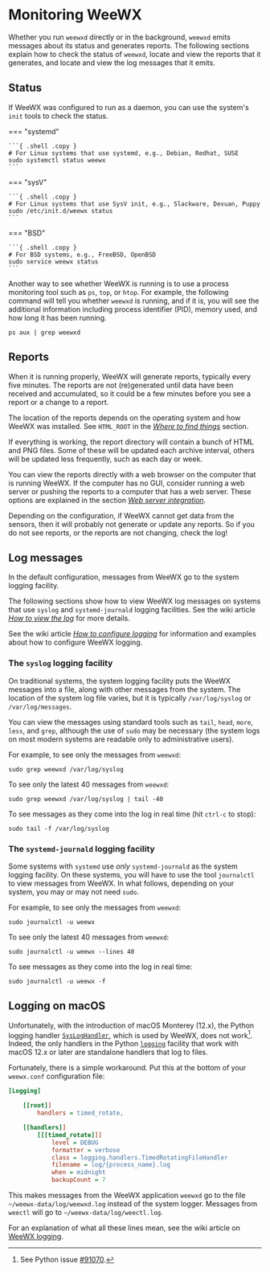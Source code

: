 # Monitoring WeeWX

Whether you run `weewxd` directly or in the background, `weewxd` emits
messages about its status and generates reports.  The following sections
explain how to check the status of `weewxd`, locate and view the reports
that it generates, and locate and view the log messages that it emits.

## Status

If WeeWX was configured to run as a daemon, you can use the system's `init`
tools to check the status.

=== "systemd"

    ```{ .shell .copy }
    # For Linux systems that use systemd, e.g., Debian, Redhat, SUSE
    sudo systemctl status weewx
    ```

=== "sysV"

    ```{ .shell .copy }
    # For Linux systems that use SysV init, e.g., Slackware, Devuan, Puppy
    sudo /etc/init.d/weewx status
    ```

=== "BSD"

    ```{ .shell .copy }
    # For BSD systems, e.g., FreeBSD, OpenBSD
    sudo service weewx status
    ```

Another way to see whether WeeWX is running is to use a process monitoring tool
such as `ps`, `top`, or `htop`.  For example, the following command will tell
you whether `weewxd` is running, and if it is, you will see the additional
information including process identifier (PID), memory used, and how long it
has been running.
```{ .shell .copy }
ps aux | grep weewxd
```

## Reports

When it is running properly, WeeWX will generate reports, typically every five
minutes.  The reports are not (re)generated until data have been received and
accumulated, so it could be a few minutes before you see a report or a change
to a report.

The location of the reports depends on the operating system and how WeeWX was
installed. See `HTML_ROOT` in the [*Where to find things*](where.md) section.

If everything is working, the report directory will contain a bunch of HTML
and PNG files.  Some of these will be updated each archive interval, others
will be updated less frequently, such as each day or week.

You can view the reports directly with a web browser on the computer that is
running WeeWX.  If the computer has no GUI, consider running a web server
or pushing the reports to a computer that has a web server.  These options
are explained in the section [*Web server integration*](webserver.md).

Depending on the configuration, if WeeWX cannot get data from the sensors,
then it will probably not generate or update any reports.  So if you do not
see reports, or the reports are not changing, check the log!

## Log messages

In the default configuration, messages from WeeWX go to the system logging
facility.

The following sections show how to view WeeWX log messages on systems that use
`syslog` and `systemd-journald` logging facilities. See the wiki article
[*How to view the log*](https://github.com/weewx/weewx/wiki/view-logs) for more
details.

See the wiki article [*How to configure
logging*](https://github.com/weewx/weewx/wiki/logging) for information and
examples about how to configure WeeWX logging.


### The `syslog` logging facility

On traditional systems, the system logging facility puts the WeeWX messages
into a file, along with other messages from the system. The location of the
system log file varies, but it is typically `/var/log/syslog` or
`/var/log/messages`.

You can view the messages using standard tools such as `tail`, `head`, `more`,
`less`, and `grep`, although the use of `sudo` may be necessary (the system logs
on most modern systems are readable only to administrative users).

For example, to see only the messages from `weewxd`:
```{.shell .copy}
sudo grep weewxd /var/log/syslog
```
To see only the latest 40 messages from `weewxd`:
```{.shell .copy}
sudo grep weewxd /var/log/syslog | tail -40
```
To see messages as they come into the log in real time (hit `ctrl-c` to stop):
```{.shell .copy}
sudo tail -f /var/log/syslog
```

### The `systemd-journald` logging facility

Some systems with `systemd` use *only* `systemd-journald` as the system logging
facility.  On these systems, you will have to use the tool `journalctl` to view
messages from WeeWX. In what follows, depending on your system, you may or may
not need `sudo`.

For example, to see only the messages from `weewxd`:
```{.shell .copy}
sudo journalctl -u weewx
```

To see only the latest 40 messages from `weewxd`:
```{.shell .copy}
sudo journalctl -u weewx --lines 40
```

To see messages as they come into the log in real time:
```{.shell .copy}
sudo journalctl -u weewx -f
```

## Logging on macOS

Unfortunately, with the introduction of macOS Monterey (12.x), the Python
logging handler
[`SysLogHandler`](https://docs.python.org/3/library/logging.handlers.html#sysloghandler),
which is used by WeeWX, does not work[^1]. Indeed, the only handlers in the
Python [`logging`](https://docs.python.org/3/library/logging.html) facility that
work with macOS 12.x or later are standalone handlers that log to files.

[^1]: See Python issue [#91070](https://github.com/python/cpython/issues/91070).

Fortunately, there is a simple workaround. Put this at the bottom of your
`weewx.conf` configuration file:

```{.ini .copy}
[Logging]

    [[root]]
        handlers = timed_rotate,

    [[handlers]]
        [[[timed_rotate]]]
            level = DEBUG
            formatter = verbose
            class = logging.handlers.TimedRotatingFileHandler
            filename = log/{process_name}.log
            when = midnight
            backupCount = 7
```

This makes messages from the WeeWX application `weewxd` go to the file
`~/weewx-data/log/weewxd.log` instead of the system logger. Messages from
`weectl` will go to `~/weewx-data/log/weectl.log`.

For an explanation of what all these lines mean, see the wiki article on
[WeeWX logging](https://github.com/weewx/weewx/wiki/WeeWX-v4-and-logging).
